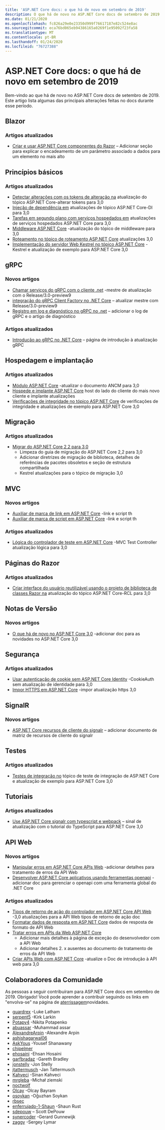 ```yaml
---
title: 'ASP.NET Core docs: o que há de novo em setembro de 2019'
description: O que há de novo no ASP.NET Core docs de setembro de 2019.
ms.date: 01/21/2020
ms.openlocfilehash: fc826a29e0e23350d999f76617187e82c524e8ac
ms.sourcegitcommit: eca76bd065eb94386165a0269f1e95092f23fa58
ms.translationtype: MT
ms.contentlocale: pt-BR
ms.lasthandoff: 01/24/2020
ms.locfileid: "76727388"
---
```

# <a name="aspnet-core-docs-whats-new-for-september-2019"></a>ASP.NET Core docs: o que há de novo em setembro de 2019

Bem-vindo ao que há de novo no ASP.NET Core docs de setembro de 2019. Este artigo lista algumas das principais alterações feitas no docs durante esse período.

## <a name="blazor"></a>Blazor

### <a name="updated-articles"></a>Artigos atualizados

- [Criar e usar ASP.NET Core componentes do Razor](../blazor/components.md) – Adicionar seção para explicar o encadeamento de um parâmetro associado a dados para um elemento no mais alto

## <a name="fundamentals"></a>Princípios básicos

### <a name="updated-articles"></a>Artigos atualizados

- [Detectar alterações com os tokens de alteração na](../fundamentals/change-tokens.md) atualização do tópico ASP.NET Core-alterar tokens para 3,0
- [Injeção de dependência em](../fundamentals/dependency-injection.md) atualizações de tópico ASP.NET Core-DI para 3,0
- [Tarefas em segundo plano com serviços hospedados em](../fundamentals/host/hosted-services.md) atualizações de serviços hospedados ASP.NET Core para 3,0
- [Middleware ASP.NET Core](../fundamentals/middleware/index.md) -atualização do tópico de middleware para 3,0
- [Roteamento no tópico de roteamento ASP.NET Core](../fundamentals/routing.md) atualizações 3,0
- [Implementação do servidor Web Kestrel no tópico ASP.NET Core](../fundamentals/servers/kestrel.md) -Kestrel e atualização de exemplo para ASP.NET Core 3,0

## <a name="grpc"></a>gRPC

### <a name="new-articles"></a>Novos artigos

- [Chamar serviços do gRPC com o cliente .net](../grpc/client.md) -mestre de atualização com o Release/3.0-preview9
- [integração do gRPC Client Factory no .NET Core](../grpc/clientfactory.md) – atualizar mestre com Release/3.0-preview9
- [Registro em log e diagnóstico no gRPC no .net](../grpc/diagnostics.md) – adicionar o log de gRPC e o artigo de diagnóstico

### <a name="updated-articles"></a>Artigos atualizados

- [Introdução ao gRPC no .NET Core](../grpc/index.md) – página de introdução à atualização gRPC

## <a name="hosting-and-deployment"></a>Hospedagem e implantação

### <a name="updated-articles"></a>Artigos atualizados

- [Módulo ASP.NET Core](../host-and-deploy/aspnet-core-module.md) -atualizar o documento ANCM para 3,0
- [Hospede e implante ASP.NET Core](../host-and-deploy/blazor/client-side.md) host do lado do cliente do mais novo cliente e implante atualizações
- [Verificações de integridade no tópico ASP.NET Core](../host-and-deploy/health-checks.md) de verificações de integridade e atualizações de exemplo para ASP.NET Core 3,0

## <a name="migration"></a>Migração

### <a name="updated-articles"></a>Artigos atualizados

- [Migrar do ASP.NET Core 2,2 para 3,0](../migration/22-to-30.md)
  - Limpeza do guia de migração do ASP.NET Core 2,2 para 3,0
  - Adicionar diretrizes de migração de biblioteca, detalhes de referências de pacotes obsoletos e seção de estrutura compartilhada
  - Kestrel atualizações para o tópico de migração 3,0

## <a name="mvc"></a>MVC

### <a name="new-articles"></a>Novos artigos

- [Auxiliar de marca de link em ASP.NET Core](../mvc/views/tag-helpers/built-in/link-tag-helper.md) -link e script th
- [Auxiliar de marca de script em ASP.NET Core](../mvc/views/tag-helpers/built-in/script-tag-helper.md) -link e script th

### <a name="updated-articles"></a>Artigos atualizados

- [Lógica do controlador de teste em ASP.NET Core](../mvc/controllers/testing.md) -MVC Test Controller atualização lógica para 3,0

## <a name="razor-pages"></a>Páginas do Razor

### <a name="updated-articles"></a>Artigos atualizados

- [Criar interface do usuário reutilizável usando o projeto de biblioteca de classes Razor na](../razor-pages/ui-class.md) atualização do tópico ASP.NET Core-RCL para 3,0

## <a name="release-notes"></a>Notas de Versão

### <a name="new-articles"></a>Novos artigos

- [O que há de novo no ASP.NET Core 3,0](../release-notes/aspnetcore-3.0.md) -adicionar doc para as novidades no ASP.NET Core 3,0

## <a name="security"></a>Segurança

### <a name="updated-articles"></a>Artigos atualizados

- [Usar autenticação de cookie sem ASP.NET Core Identity](../security/authentication/cookie.md) -CookieAuth sem atualização de identidade para 3,0
- [Impor HTTPS em ASP.NET Core](../security/enforcing-ssl.md) -impor atualização https 3,0

## <a name="signalr"></a>SignalR

### <a name="new-articles"></a>Novos artigos

- [ASP.NET Core recursos de cliente do signalr](../signalr/client-features.md) – adicionar documento de matriz de recursos de cliente do signalr

## <a name="testing"></a>Testes

### <a name="updated-articles"></a>Artigos atualizados

- [Testes de integração no](../test/integration-tests.md) tópico de teste de integração de ASP.NET Core e atualização de exemplo para ASP.NET Core 3,0

## <a name="tutorials"></a>Tutoriais

### <a name="updated-articles"></a>Artigos atualizados

- [Use ASP.NET Core signalr com typescript e webpack](../tutorials/signalr-typescript-webpack.md) – sinal de atualização com o tutorial do TypeScript para ASP.NET Core 3,0

## <a name="web-api"></a>API Web

### <a name="new-articles"></a>Novos artigos

- [Manipular erros em ASP.NET Core APIs Web](../web-api/handle-errors.md) -adicionar detalhes para tratamento de erros da API Web
- [Desenvolver ASP.NET Core aplicativos usando ferramentas openapi](../web-api/microsoft.dotnet-openapi.md) -adicionar doc para gerenciar o openapi com uma ferramenta global do .NET Core

### <a name="updated-articles"></a>Artigos atualizados

- [Tipos de retorno de ação do controlador em ASP.NET Core API Web](../web-api/action-return-types.md) -3,0 atualizações para a API Web tipos de retorno de ação doc
- [Formatar dados de resposta em ASP.NET Core](../web-api/advanced/formatting.md) dados de resposta de formato de API Web
- [Tratar erros em APIs da Web ASP.NET Core](../web-api/handle-errors.md)
  - Adicionar mais detalhes à página de exceção do desenvolvedor com a API Web
  - Adicionar detalhes 2. x ausentes ao documento de tratamento de erros da API Web
- [Criar APIs Web com ASP.NET Core](../web-api/index.md) -atualize o Doc de introdução à API web para 3,0

## <a name="community-contributors"></a>Colaboradores da Comunidade

As pessoas a seguir contribuíram para ASP.NET Core docs em setembro de 2019. Obrigado! Você pode aprender a contribuir seguindo os links em "envolva-se" na página de [aterrissagem](index.yml)novidades.

- [guardrex](https://github.com/guardrex) -Luke Latham
- [serpent5](https://github.com/serpent5) -Kirk Larkin
- [Potapy4](https://github.com/Potapy4) -Nikita Potapenko
- [abuassar](https://github.com/abuassar) -Muhammad assar
- [AlexandreArpin](https://github.com/AlexandreArpin) -Alexandre Arpin
- [ashishagarwal06](https://github.com/ashishagarwal06) 
- [AskYous](https://github.com/AskYous) -Yousef Shanawany
- [chipelmer](https://github.com/chipelmer) 
- [ehosaini](https://github.com/ehosaini) -Ehsan Hosaini
- [garfbradaz](https://github.com/garfbradaz) -Gareth Bradley
- [jonstelly](https://github.com/jonstelly) -Jon Stelly
- [jtattermusch](https://github.com/jtattermusch) -Jan Tattermusch
- [Kahveci](https://github.com/kahveci) -Sinan Kahveci
- [mrgleba](https://github.com/mrgleba) -Michał ziemski
- [noctwolf](https://github.com/noctwolf) 
- [Olcay](https://github.com/olcay) -Olcay Bayram
- [osoykan](https://github.com/osoykan) -Oğuzhan Soykan
- [rbsec](https://github.com/rbsec) 
- [enferrujado-1-Shaun](https://github.com/rusty-1-shaun) -Shaun Rust
- [sdepouw](https://github.com/sdepouw) – Scott DePouw
- [synercoder](https://github.com/synercoder) -Gerard Gunnewijk
- [zaggy](https://github.com/zaggy) -Sergey Lymar
